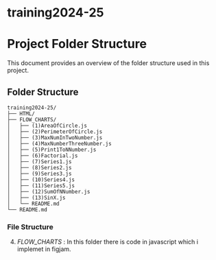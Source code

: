 # training2024-25

# Project Folder Structure

This document provides an overview of the folder structure used in this project.

## Folder Structure

```
training2024-25/
├── HTML/
├── FLOW_CHARTS/    
│   ├── (1)AreaOfCircle.js
│   ├── (2)PerimeterOfCircle.js
│   ├── (3)MaxNumInTwoNumber.js
│   ├── (4)MaxNumberThreeNumber.js
│   ├── (5)Print1ToNNumber.js
│   ├── (6)Factorial.js
│   ├── (7)Series1.js
│   ├── (8)Series2.js
│   ├── (9)Series3.js
│   ├── (10)Series4.js
│   ├── (11)Series5.js
│   ├── (12)SumOfNNumber.js
│   ├── (13)SinX.js
│   └── README.md
└── README.md
```

### File Structure

4. *FLOW_CHARTS* : In this folder there is code in javascript which i implemet in figjam.